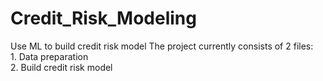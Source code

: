 # Credit_Risk_Modeling
Use ML to build credit risk model
The project currently consists of 2 files:  
            1. Data preparation  
            2. Build credit risk model
